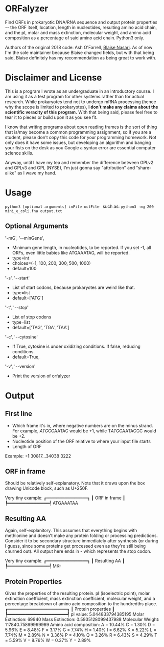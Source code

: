 # ORFalyzer
Find ORFs in prokaryotic DNA/RNA sequence and output protein properties -- the ORF itself, location, length in nucleotides, resulting amino acid chain, and the pI, molar and mass extinction, molecular weight, and amino acid composition as a percentage of said amino acid chain. Python3 only.

Authors of the original 2018 code: Ash O'Farrell, [Blaise Nasari](https://www.linkedin.com/in/blaise-nasri-411654139/). As of now I'm the sole maintainer because Blaise changed fields, but with that being said, Blaise definitely has my recommendation as being great to work with.
 
# Disclaimer and License
This is a program I wrote as an undergraduate in an introductory course. I am using it as a test program for other systems rather than for actual research. While prokaryotes tend not to undergo mRNA processing (hence why the scope is limited to prokaryotes), **I don't make any claims about the scientific veracity of this program.** With that being said, please feel free to tear it to pieces or build upon it as you see fit.

I know that writing programs about open reading frames is the sort of thing that is/may become a common programming assignment, so if you are a student, please don't copy this code for your programming homework. Not only does it have some issues, but developing an algorithm and banging your fists on the desk as you Google a syntax error are essential computer science skills.

Anyway, until I have my tea and remember the difference between GPLv2 and GPLv3 and GPL (NYSE), I'm just gonna say "attribution" and "share-alike" as I wave my hand.

# Usage
`python3 [optional arguments] inFile outFile `
such as:
`python3 -mg 200 mini_e_coli.fna output.txt`

## Optional Arguments
'-mG', '--minGene',
   * Minimum gene length, in nucleotides, to be reported. If you set -1, all ORFs, even little babies like ATGAAATAG, will be reported.
   * type=int
   * choices=(-1, 100, 200, 300, 500, 1000)
   * default=100

'-s', '--start'
   * List of start codons, because prokaryotes are weird like that.
   * type=list
   * default=['ATG']

 '-t', '--stop'
   * List of stop codons
   * type=list
   * default=['TAG', 'TGA', 'TAA']

'-c', '--cytosine'
   * If True, cytosine is under oxidizing conditions. If false, reducing conditions.
   * default=True,

'-v', '--version'
   * Print the version of orfalyzer


# Output
## First line
* Which frame it's in, where negative numbers are on the minus strand. For example, *ATG*CCAATAG would be +1, while T*ATG*CAATAGGC would be +2.
* Nucleotide position of the ORF relative to where your input file starts
* Length of ORF

Example:
+1 30817...34038  3222

## ORF in frame
Should be relatively self-explanatory. Note that it draws upon the box drawing Unicode block, such as U+250F.

Very tiny example:
┏━━━━━━━━━━━━━━━━┓
┃  ORF in frame  ┃
┡━━━━━━━━━━━━━━━━┩
ATGAAATAA

## Resulting AA
Again, self-explanitory. This assumes that everything begins with methionine and doesn't make any protein folding or processing predictions. Consider it to be secondary structure immediately after synthesis (or during I guess, since some proteins get processed even as they're still being churned out). All output here ends in - which represents the stop codon.

Very tiny example:
┏━━━━━━━━━━━━━━━━┓
┃  Resulting AA  ┃
┡━━━━━━━━━━━━━━━━┩
MK-

## Protein Properties
Gives the properties of the resulting protein. pI (isoelectric point), molar extinction coefficient, mass extinction coefficient, molecular weight, and a percentage breakdown of amino acid composition to the hundredths place.
┏━━━━━━━━━━━━━━━━━━━━━━━┓
┃  Protein properties   ┃
┡━━━━━━━━━━━━━━━━━━━━━━━┩
pI value: 5.044833794385195
Molar Extinction: 69940
Mass Extinction: 0.5935128099437988
Molecular Weight: 117840.75899999999
Amino acid composition:
	A = 10.44%
	C = 1.30%
	D = 5.96%
	E = 8.48%
	F = 3.17%
	G = 7.74%
	H = 1.40%
	I = 6.62%
	K = 5.22%
	L = 7.74%
	M = 2.89%
	N = 3.36%
	P = 4.10%
	Q = 3.26%
	R = 6.43%
	S = 4.29%
	T = 5.59%
	V = 8.76%
	W = 0.37%
	Y = 2.89%
